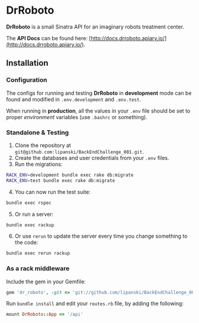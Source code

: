 # DrRoboto

**DrRoboto** is a small Sinatra API for an imaginary robots treatment center. 

The **API Docs** can be found here: [http://docs.drroboto.apiary.io/](http://docs.drroboto.apiary.io/).

## Installation

### Configuration

The configs for running and testing **DrRoboto** in **development** mode can be 
found and modified in ``.env.development`` and ``.env.test``.

When running in **production**, all the values in your ``.env`` file should 
be set to proper *environment* variables (use ``.bashrc`` or something).

### Standalone & Testing

1. Clone the repository at ``git@github.com:lipanski/BackEndChallenge_001.git``.
2. Create the databases and user credentials from your ``.env`` files.
3. Run the migrations:

```bash
RACK_ENV=development bundle exec rake db:migrate
RACK_ENV=test bundle exec rake db:migrate
```

4. You can now run the test suite:

```bash
bundle exec rspec
```

5. Or run a server:

```bash
bundle exec rackup
```

6. Or use ``rerun`` to update the server every time you change something to the code:

```bash
bundle exec rerun rackup
```

### As a rack middleware

Include the gem in your Gemfile:

```ruby
gem 'dr_roboto', :git => 'git://github.com/lipanski/BackEndChallenge_001'
```

Run ``bundle install`` and edit your ``routes.rb`` file, by adding the following:

```ruby
mount DrRoboto::App => '/api'
```
